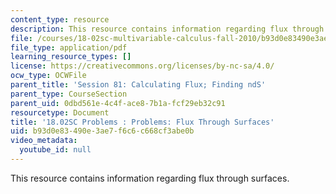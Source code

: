 ```yaml
---
content_type: resource
description: This resource contains information regarding flux through surfaces.
file: /courses/18-02sc-multivariable-calculus-fall-2010/b93d0e83490e3ae7f6c6c668cf3abe0b_MIT18_02SC_pb_81_quest.pdf
file_type: application/pdf
learning_resource_types: []
license: https://creativecommons.org/licenses/by-nc-sa/4.0/
ocw_type: OCWFile
parent_title: 'Session 81: Calculating Flux; Finding ndS'
parent_type: CourseSection
parent_uid: 0dbd561e-4c4f-ace8-7b1a-fcf29eb32c91
resourcetype: Document
title: '18.02SC Problems : Problems: Flux Through Surfaces'
uid: b93d0e83-490e-3ae7-f6c6-c668cf3abe0b
video_metadata:
  youtube_id: null
---
```

This resource contains information regarding flux through surfaces.